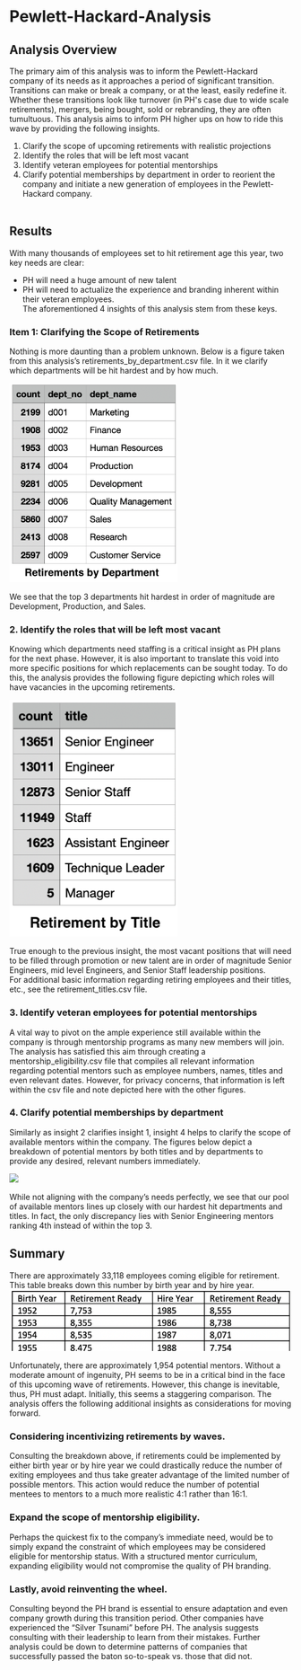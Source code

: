 # Pewlett-Hackard-Analysis
## Analysis Overview ##
The primary aim of this analysis was to inform the Pewlett-Hackard company of its needs as it approaches a period of significant transition. Transitions can make or break a company, or at the least, easily redefine it. Whether these transitions look like turnover (in PH's case due to wide scale retirements), mergers, being bought, sold or rebranding, they are often tumultuous. This analysis aims to inform PH higher ups on how to ride this wave by providing the following insights.
1. Clarify the scope of upcoming retirements with realistic projections
2. Identify the roles that will be left most vacant
3. Identify veteran employees for potential mentorships 
4. Clarify potential memberships by department in order to reorient the company and initiate a new generation of employees in the Pewlett-Hackard company. <br /> <br />
## Results ##
With many thousands of employees set to hit retirement age this year, two key needs are clear: 
* PH will need a huge amount of new talent
* PH will need to actualize the experience and branding inherent within their veteran employees. <br />
The aforementioned 4 insights of this analysis stem from these keys. 

### Item 1: Clarifying the Scope of Retirements ###
Nothing is more daunting than a problem unknown. Below is a figure taken from this analysis’s retirements_by_department.csv file. In it we clarify which departments will be hit hardest and by how much. <br />
<p float="left">
  <img src="Data/retirements_by_department.png" width="300" />
</p> 
We see that the top 3 departments hit hardest in order of magnitude are Development, Production, and Sales.  

### 2. Identify the roles that will be left most vacant ###
Knowing which departments need staffing is a critical insight as PH plans for the next phase. However, it is also important to translate this void into more specific positions for which replacements can be sought today. To do this, the analysis provides the following figure depicting which roles will have vacancies in the upcoming retirements. <br />
<p float="left">
  <img src="Data/retirement_title.png" width="300" />
</p> 
True enough to the previous insight, the most vacant positions that will need to be filled through promotion or new talent are in order of magnitude Senior Engineers, mid level Engineers, and Senior Staff leadership positions. <br />
For additional basic information regarding retiring employees and their titles, etc., see the retirement_titles.csv file. 

### 3. Identify veteran employees for potential mentorships ###
A vital way to pivot on the ample experience still available within the company is through mentorship programs as many new members will join. The analysis has satisfied this aim through creating a mentorship_eligibility.csv file that compiles all relevant information regarding potential mentors such as employee numbers, names, titles and even relevant dates. However, for privacy concerns, that information is left within the csv file and note depicted here with the other figures. 

### 4. Clarify potential memberships by department ###
Similarly as insight 2 clarifies insight 1, insight 4 helps to clarify the scope of available mentors within the company. The figures below depict a breakdown of potential mentors by both titles and by departments to provide any desired, relevant numbers immediately. 

![](Data/mentorship_by_title)

While not aligning with the company’s needs perfectly, we see that our pool of available mentors lines up closely with our hardest hit departments and titles. In fact, the only discrepancy lies with Senior Engineering mentors ranking 4th instead of within the top 3.

## Summary ##
There are approximately 33,118 employees coming eligible for retirement. This table breaks down this number by birth year and by hire year. <br />
![](Data/Fig1.png)

Unfortunately, there are approximately 1,954 potential mentors. Without a moderate amount of ingenuity, PH seems to be in a critical bind in the face of this upcoming wave of retirements. However, this change is inevitable, thus, PH must adapt. 
Initially, this seems a staggering comparison. The analysis offers the following additional insights as considerations for moving forward.
### Considering incentivizing retirements by waves. ###
Consulting the breakdown above, if retirements could be implemented by either birth year or by hire year we could drastically reduce the number of exiting employees and thus take greater advantage of the limited number of possible mentors. This action would reduce the number of potential mentees to mentors to a much more realistic 4:1 rather than 16:1. 
### Expand the scope of mentorship eligibility. ###
Perhaps the quickest fix to the company’s immediate need, would be to simply expand the constraint of which employees may be considered eligible for mentorship status. With a structured mentor curriculum, expanding eligibility would not compromise the quality of PH branding. 
### Lastly, avoid reinventing the wheel. ###
Consulting beyond the PH brand is essential to ensure adaptation and even company growth during this transition period. Other companies have experienced the “Silver Tsunami” before PH. The analysis suggests consulting with their leadership to learn from their mistakes. Further analysis could be down to determine patterns of companies that successfully passed the baton so-to-speak vs. those that did not.